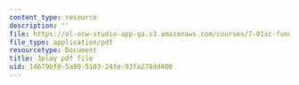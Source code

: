 ```yaml
---
content_type: resource
description: ''
file: https://ol-ocw-studio-app-qa.s3.amazonaws.com/courses/7-01sc-fundamentals-of-biology-fall-2011/14679bf05a90510324fe93fa278dd400_x_vlxGFrZLY.pdf
file_type: application/pdf
resourcetype: Document
title: 3play pdf file
uid: 14679bf0-5a90-5103-24fe-93fa278dd400
---
```

